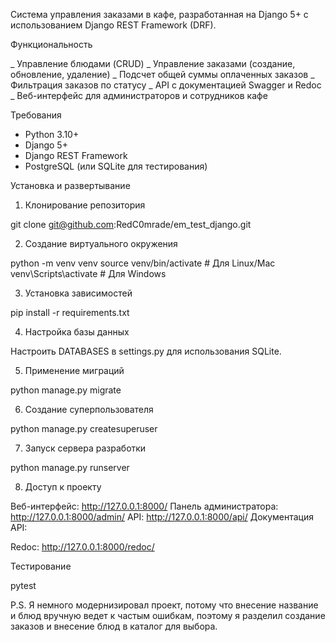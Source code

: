 

Система управления заказами в кафе, разработанная на Django 5+ с использованием Django REST Framework (DRF).

Функциональность

_ Управление блюдами (CRUD)
_ Управление заказами (создание, обновление, удаление)
_ Подсчет общей суммы оплаченных заказов
_ Фильтрация заказов по статусу
_ API с документацией Swagger и Redoc
_ Веб-интерфейс для администраторов и сотрудников кафе

Требования

- Python 3.10+
- Django 5+
- Django REST Framework
- PostgreSQL (или SQLite для тестирования)

Установка и развертывание

1) Клонирование репозитория

git clone git@github.com:RedC0mrade/em_test_django.git

2) Создание виртуального окружения

python -m venv venv
source venv/bin/activate  # Для Linux/Mac
venv\Scripts\activate    # Для Windows

3) Установка зависимостей

pip install -r requirements.txt

4) Настройка базы данных

Настроить DATABASES в settings.py для использования SQLite.

5) Применение миграций

python manage.py migrate

6) Создание суперпользователя

python manage.py createsuperuser

7) Запуск сервера разработки

python manage.py runserver

8) Доступ к проекту

Веб-интерфейс: http://127.0.0.1:8000/ Панель администратора: http://127.0.0.1:8000/admin/ API: http://127.0.0.1:8000/api/ Документация API:

Redoc: http://127.0.0.1:8000/redoc/

Тестирование

pytest

P.S. Я немного модернизировал проект, потому что внесение название и блюд вручную ведет к частым ошибкам,
поэтому я разделил создание заказов и внесение блюд в каталог для выбора.
